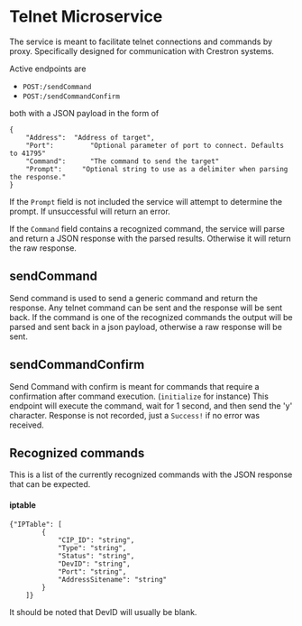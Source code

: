 # Telnet Microservice

The service is meant to facilitate telnet connections and commands by proxy. Specifically designed for communication with Crestron systems.

Active endpoints are

* `POST:/sendCommand`
* `POST:/sendCommandConfirm`

both with a JSON payload in the form of
```
{
	"Address":	"Address of target",
	"Port": 		"Optional parameter of port to connect. Defaults to 41795"
	"Command":  	"The command to send the target"
	"Prompt": 	  "Optional string to use as a delimiter when parsing the response."
}
```

If the `Prompt` field is not included the service will attempt to determine the prompt. If unsuccessful will return an error. 

If the `Command` field contains a recognized command, the service will parse and return a JSON response with the parsed results. Otherwise it will return the raw
response.

## sendCommand

Send command is used to send a generic command and return the response. Any telnet command can be sent and the response will be sent back. If the command is one of the recognized commands the output will be parsed and sent back in a json payload, otherwise a raw response will be sent.

## sendCommandConfirm

Send Command with confirm is meant for commands that require a confirmation after command execution. (`initialize` for instance) This endpoint will execute the command, wait for 1 second, and then send the 'y' character. Response is not recorded, just a `Success!` if no error was received.  

## Recognized commands

This is a list of the currently recognized commands with the JSON response that can be expected.

#### iptable
```
{"IPTable": [
		{
			"CIP_ID": "string",
			"Type": "string",
			"Status": "string",
			"DevID": "string",
			"Port": "string",
			"AddressSitename": "string"
		}
	]}
```

It should be noted that DevID will usually be blank.
